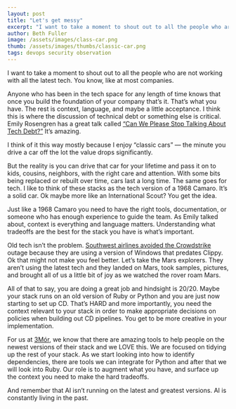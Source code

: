 ```yaml
---
layout: post
title: "Let's get messy"
excerpt: "I want to take a moment to shout out to all the people who are not working with all the latest tech. You know, like at most companies."
author: Beth Fuller
image: /assets/images/class-car.png
thumb: /assets/images/thumbs/classic-car.png
tags: devops security observation 
---
```


I want to take a moment to shout out to all the people who are not working with all the latest tech. You know, like at most companies. 

Anyone who has been in the tech space for any length of time knows that once you build the foundation of your company that’s it. That’s what you have. The rest is context, language, and maybe a little acceptance. I think this is where the discussion of technical debt or something else is critical. Emily Rosengren has a great talk called [“Can We Please Stop Talking About Tech Debt?”](https://www.youtube.com/watch?v=DvfMOJaIzhY&t=500s)  It’s amazing. 

I think of it this way mostly because I enjoy “classic cars” — the minute you drive a car off the lot the value drops significantly.

But the reality is you can drive that car for your lifetime and pass it on to kids, cousins, neighbors, with the right care and attention. With some bits being replaced or rebuilt over time, cars last a long time. The same goes for tech. I like to think of these stacks as the tech version of a 1968 Camaro. It’s a solid car. Ok maybe more like an International Scout? You get the idea.

Just like a 1968 Camaro you need to have the right tools, documentation, or someone who has enough experience to guide the team. As Emily talked about, context is everything and language matters. Understanding what tradeoffs are the best for the stack you have is what’s important. 

Old tech isn’t the problem. [Southwest airlines avoided the Crowdstrike](https://www.govtech.com/question-of-the-day/why-isnt-southwest-affected-by-the-crowdstrike-microsoft-outage#:~:text=Answer:%20Because%20it's%20using%20an%20outdated%20version%20of%20Windows.&text=Southwest%20has%20taken%20heat%20in,has%20done%20itself%20a%20favor.) outage because they are using a version of Windows that predates Clippy. Ok that might not make you feel better. Let’s take the Mars explorers. They aren’t using the latest tech and they landed on Mars, took samples, pictures, and brought all of us a little bit of joy as we watched the rover roam Mars. 

All of that to say, you are doing a great job and hindsight is 20/20. Maybe your stack runs on an old version of Ruby or Python and you are just now starting to set up CD. That’s HARD and more importantly, you need the context relevant to your stack in order to make appropriate decisions on policies when building out CD pipelines. You get to be more creative in your implementation. 

For us at [3Mór](https://3mor.io), we know that there are amazing tools to help people on the newest versions of their stack and we LOVE this. We are focused on tidying up the rest of your stack. As we start looking into how to identify dependencies, there are tools we can integrate for Python and after that we will look into Ruby. Our role is to augment what you have, and surface up the context you need to make the hard tradeoffs. 

And remember that AI isn’t running on the latest and greatest versions. AI is constantly living in the past. 
